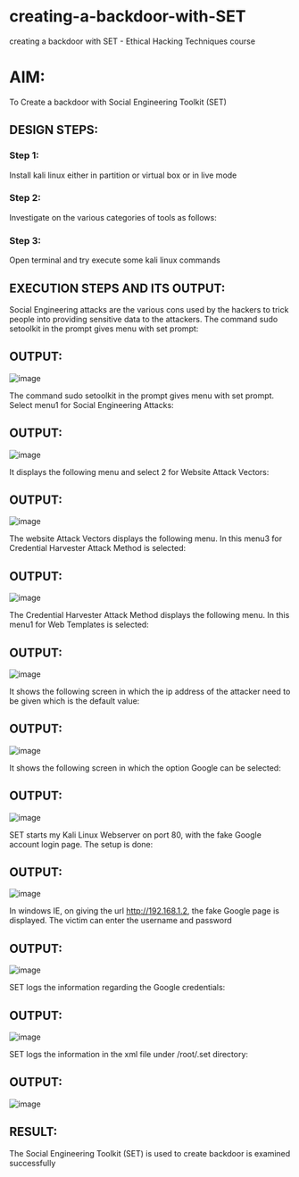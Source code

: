 # creating-a-backdoor-with-SET
creating a backdoor with SET - Ethical Hacking Techniques course
# AIM:
To Create a backdoor with Social Engineering Toolkit (SET)
## DESIGN STEPS:
### Step 1:
Install kali linux either in partition or virtual box or in live mode
### Step 2:
Investigate on the various categories of tools as follows:
### Step 3:
Open terminal and try execute some kali linux commands
## EXECUTION STEPS AND ITS OUTPUT:
Social Engineering attacks are the various cons used by the hackers to trick people into providing sensitive data to the attackers. 
The command sudo setoolkit in the prompt gives menu with set prompt:

## OUTPUT:
![image](https://github.com/Karthikeyan21001828/creating-a-backdoor-with-SET/assets/93427303/2d8836aa-245f-4c5c-9819-358ee972b827)

The command sudo setoolkit in the prompt gives menu with set prompt. Select menu1 for Social Engineering Attacks:

## OUTPUT:
![image](https://github.com/Karthikeyan21001828/creating-a-backdoor-with-SET/assets/93427303/3ccfce9c-ebe8-459f-94a4-5ab09b96a607)

It displays the following menu and select 2 for Website Attack Vectors:

## OUTPUT:
![image](https://github.com/Karthikeyan21001828/creating-a-backdoor-with-SET/assets/93427303/064f9d58-8f57-4ba0-b22e-c114b31a3517)

The website Attack Vectors displays the following menu. In this menu3 for Credential Harvester Attack Method is selected:

## OUTPUT:
![image](https://github.com/Karthikeyan21001828/creating-a-backdoor-with-SET/assets/93427303/47f6a94f-2e84-4efb-b777-0dce441a0ea7)

The Credential Harvester Attack Method displays the following menu. In this menu1 for Web Templates is selected:

## OUTPUT:
![image](https://github.com/Karthikeyan21001828/creating-a-backdoor-with-SET/assets/93427303/4f998fca-369b-4188-bb0f-2a76f183fe72)

It shows the following screen in which the ip address of the attacker need to be given which is the default value:

## OUTPUT:
![image](https://github.com/Karthikeyan21001828/creating-a-backdoor-with-SET/assets/93427303/aeb9127c-335c-4689-8e2c-6a755b0f6a37)

It shows the following screen in which the option Google can be selected:

## OUTPUT:
![image](https://github.com/Karthikeyan21001828/creating-a-backdoor-with-SET/assets/93427303/3bd2573d-a54e-4a85-86ed-642b30ea6d3e)

SET starts my Kali Linux Webserver on port 80, with the fake Google account login page. The setup is done:

## OUTPUT:
![image](https://github.com/Karthikeyan21001828/creating-a-backdoor-with-SET/assets/93427303/170a9d5b-496f-4eb4-bb61-8d141c88d8d6)

In windows IE, on giving the url http://192.168.1.2, the fake Google page is displayed. The victim can enter the username and password

## OUTPUT:
![image](https://github.com/Karthikeyan21001828/creating-a-backdoor-with-SET/assets/93427303/13c65448-126e-450a-b1b0-5f7df6b1c9a9)

SET logs the information regarding the Google credentials:

## OUTPUT:
![image](https://github.com/Karthikeyan21001828/creating-a-backdoor-with-SET/assets/93427303/cfbff4b8-d7ff-46d9-a1d2-645cf20080f5)

SET logs the information in the xml file under /root/.set directory:

## OUTPUT:
![image](https://github.com/Karthikeyan21001828/creating-a-backdoor-with-SET/assets/93427303/e63b5ccd-6909-403d-ab16-ba99809e8823)

## RESULT:
The Social Engineering Toolkit (SET) is used to create backdoor is  examined successfully
